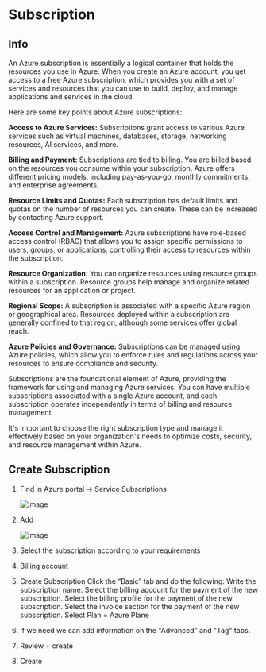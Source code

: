 # Subscription

## Info

An Azure subscription is essentially a logical container that holds the resources you use in Azure. When you create an Azure account, you get access to a free Azure subscription, which provides you with a set of services and resources that you can use to build, deploy, and manage applications and services in the cloud.

Here are some key points about Azure subscriptions:

**Access to Azure Services:**
Subscriptions grant access to various Azure services such as virtual machines, databases, storage, networking resources, AI services, and more.

**Billing and Payment:** 
Subscriptions are tied to billing. You are billed based on the resources you consume within your subscription. Azure offers different pricing models, including pay-as-you-go, monthly commitments, and enterprise agreements.

**Resource Limits and Quotas:** 
Each subscription has default limits and quotas on the number of resources you can create. These can be increased by contacting Azure support.

**Access Control and Management:** 
Azure subscriptions have role-based access control (RBAC) that allows you to assign specific permissions to users, groups, or applications, controlling their access to resources within the subscription.

**Resource Organization:** 
You can organize resources using resource groups within a subscription. Resource groups help manage and organize related resources for an application or project.

**Regional Scope:** 
A subscription is associated with a specific Azure region or geographical area. Resources deployed within a subscription are generally confined to that region, although some services offer global reach.

**Azure Policies and Governance:** 
Subscriptions can be managed using Azure policies, which allow you to enforce rules and regulations across your resources to ensure compliance and security.

Subscriptions are the foundational element of Azure, providing the framework for using and managing Azure services. You can have multiple subscriptions associated with a single Azure account, and each subscription operates independently in terms of billing and resource management.

It's important to choose the right subscription type and manage it effectively based on your organization's needs to optimize costs, security, and resource management within Azure.

## Create Subscription
1. Find in Azure portal -> Service Subscriptions
   
   ![image](https://github.com/olga12401/data-projects/assets/86374953/3a3cb5fe-c771-4478-85fd-944a98b60d1a)

2. Add
   
   ![image](https://github.com/olga12401/data-projects/assets/86374953/798541b0-7f73-43d5-bf2a-b428b976c777)

3. Select the subscription according to your requirements 
4. Billing account
5. Create Subscription
   Click the “Basic” tab and do the following:
   Write the subscription name.
   Select the billing account for the payment of the new subscription.
   Select the billing profile for the payment of the new subscription.
   Select the invoice section for the payment of the new subscription.
   Select  Plan = Azure Plane
6. If we need we can add information on the "Advanced" and "Tag" tabs.
7. Review + create
8. Create




   



